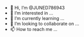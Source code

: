 - 👋 Hi, I’m @JUNED786943
- 👀 I’m interested in ...
- 🌱 I’m currently learning ...
- 💞️ I’m looking to collaborate on ...
- 📫 How to reach me ...

<!---
JUNED786943/JUNED786943 is a ✨ special ✨ repository because its `README.md` (this file) appears on your GitHub profile.
You can click the Preview link to take a look at your changes.
--->
